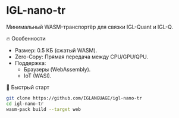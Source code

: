 # IGL-nano-tr
Минимальный WASM-транспортёр для связки IGL-Quant и IGL-Q.  

 🔥 Особенности  
- Размер: 0.5 КБ (сжатый WASM).  
- Zero-Copy: Прямая передача между CPU/GPU/QPU.  
- Поддержка:  
  - Браузеры (WebAssembly).  
  - IoT (WASI).  

 🚀 Быстрый старт  
```bash
git clone https://github.com/IGLANGUAGE/igl-nano-tr  
cd igl-nano-tr  
wasm-pack build --target web
